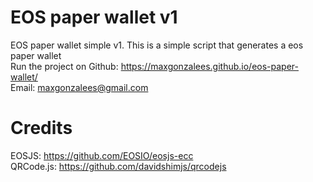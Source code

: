 # EOS paper wallet v1
EOS paper wallet simple v1. This is a simple script that generates a eos paper wallet<br>
Run the project on Github: https://maxgonzalees.github.io/eos-paper-wallet/ <br>
Email: maxgonzalees@gmail.com
# Credits
EOSJS: https://github.com/EOSIO/eosjs-ecc<br>
QRCode.js: https://github.com/davidshimjs/qrcodejs
